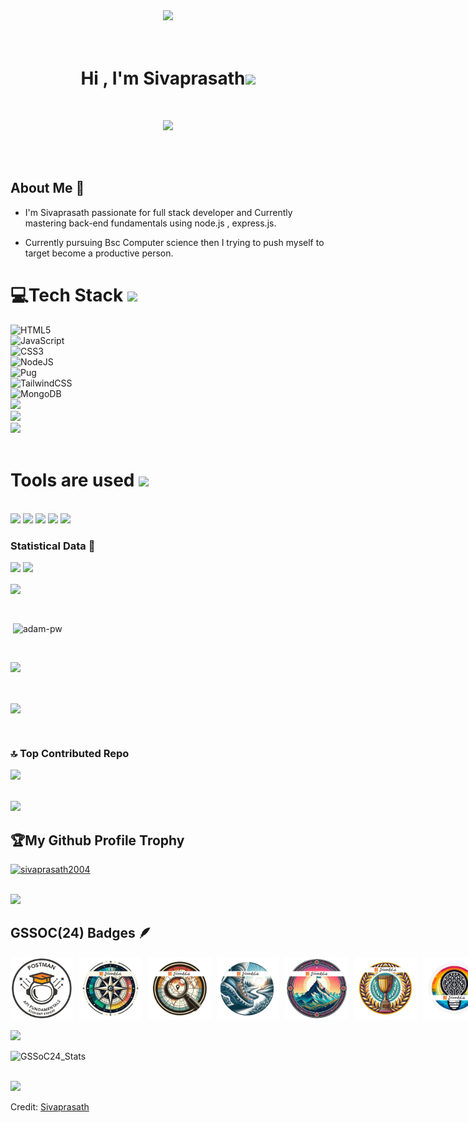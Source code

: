 <div align="center">
<img src="https://github.com/sivaprasath2004/sivaprasath2004/assets/121082414/18252fda-4d18-431d-b38e-30b198ac5048" height="350px"></img>
</div><br><br>

<h1 align="center">Hi , I'm Sivaprasath<img src="https://media.giphy.com/media/hvRJCLFzcasrR4ia7z/giphy.gif" width="35"></h1>
<br>
<p align="center">
<img src="https://readme-typing-svg.herokuapp.com?font=Roboto+Mono&color=f00&size=35&center=true&vCenter=true&width=600&height=100&lines=Front+End+Developer;Computer+Science+Student;Self+Taught+Learner;Aspiring+Full+Stack+Developer;Love+To+Learn;"></p><br><br>

## About Me 🙋<br>

- I'm Sivaprasath passionate for full stack developer and Currently mastering back-end fundamentals using node.js , express.js.

- Currently pursuing Bsc Computer science then I trying to push myself to target become a productive person.
  <br>
  
# 💻Tech Stack <img src = "https://media2.giphy.com/media/QssGEmpkyEOhBCb7e1/giphy.gif?cid=ecf05e47a0n3gi1bfqntqmob8g9aid1oyj2wr3ds3mg700bl&rid=giphy.gif" width = 32px> 
![HTML5](https://img.shields.io/badge/html5-%23E34F26.svg?style=for-the-badge&logo=html5&logoColor=white)
<br>
![JavaScript](https://img.shields.io/badge/javascript-%23323330.svg?style=for-the-badge&logo=javascript&logoColor=%23F7DF1E) 
<br>
![CSS3](https://img.shields.io/badge/css3-%231572B6.svg?style=for-the-badge&logo=css3&logoColor=white)
<br>
![NodeJS](https://img.shields.io/badge/node.js-6DA55F?style=for-the-badge&logo=node.js&logoColor=white) 
<br>
![Pug](https://img.shields.io/badge/Pug-FFF?style=for-the-badge&logo=pug&logoColor=A86454) 
<br>
![TailwindCSS](https://img.shields.io/badge/tailwindcss-%2338B2AC.svg?style=for-the-badge&logo=tailwind-css&logoColor=white)
<br>
![MongoDB](https://img.shields.io/badge/MongoDB-%234ea94b.svg?style=for-the-badge&logo=mongodb&logoColor=white)
<br>
<img src="https://img.shields.io/badge/Express.js-000000?style=for-the-badge&logo=express&logoColor=white">
<br>
<img src="https://img.shields.io/badge/npm-CB3837?style=for-the-badge&logo=npm&logoColor=white">
<br>
<img src="https://img.shields.io/badge/React-20232A?style=for-the-badge&logo=react&logoColor=61DAFB">
<br><br>
# Tools are used <img src="https://media.giphy.com/media/iY8CRBdQXODJSCERIr/giphy.gif" width="40px">&nbsp; 
<br>
<img src="https://img.shields.io/badge/Visual_Studio_Code-0078D4?style=for-the-badge&logo=visual%20studio%20code&logoColor=white">
<img src="https://img.shields.io/badge/Linux-FCC624?style=for-the-badge&logo=linux&logoColor=black">
<img src="https://img.shields.io/badge/Git-F05032?style=for-the-badge&logo=git&logoColor=white">
<img src="https://img.shields.io/badge/Markdown-000000?style=for-the-badge&logo=markdown&logoColor=white">
<img src="https://img.shields.io/badge/json-5E5C5C?style=for-the-badge&logo=json&logoColor=white">
<br>

<h3>Statistical Data 👾</h3>

![](https://github-profile-summary-cards.vercel.app/api/cards/repos-per-language?username=sivaprasath2004&theme=github_dark)
![](https://github-profile-summary-cards.vercel.app/api/cards/most-commit-language?username=sivaprasath2004&theme=github_dark)
<p><img align="center"
    src="https://github-readme-stats.vercel.app/api/top-langs?username=sivaprasath2004&show_icons=true&locale=en&bg_color=0d1117&text_color=ffffff&layout=compact"
    bg_color=#808080 width=350px /></p>

<br>

<p>&nbsp;<img align="center" src="https://github-readme-stats.vercel.app/api?username=sivaprasath2004&show_icons=true&locale=en&bg_color=0d1117&text_color=ffffff&repo=convoychat"
    alt="adam-pw" /></p>

<br>

![](https://github-profile-summary-cards.vercel.app/api/cards/profile-details?username=sivaprasath2004&theme=github_dark)

<br>
<p><img align="center" src="https://github-readme-streak-stats.herokuapp.com/?user=sivaprasath2004&theme=dark&background=0d1117&date_format=M%20j%5B%2C%20Y%5D"/></p>
<br>

### 🔝 Top Contributed Repo

![](https://github-contributor-stats.vercel.app/api?username=sivaprasath2004&limit=5&theme=github_dark&combine_all_yearly_contributions=true)


<br>
<img src="https://user-images.githubusercontent.com/73097560/115834477-dbab4500-a447-11eb-908a-139a6edaec5c.gif">
<br>
<h2>🏆My Github Profile Trophy</h2>
<p align="left"> <a href="https://github.com/ryo-ma/github-profile-trophy"><img width=1000 src="https://github-profile-trophy.vercel.app/?username=sivaprasath2004&column=9&no-frame=true" alt="sivaprasath2004" /></a> </p>
<br>
<img src="https://user-images.githubusercontent.com/73097560/115834477-dbab4500-a447-11eb-908a-139a6edaec5c.gif">
<br>

## GSSOC(24) Badges 🪶

<div style='display:flex; align-items:center; gap: 10px;' align='center'>
<img src="https://raw.githubusercontent.com/girlscript/gssoc-website-new/main/public/badges/postman.png" width="100px" height="100px" />
  <img src="https://github.com/girlscript/gssoc-website-new/blob/main/public/badges/1.png" width="100px" height="100px" />
  <img src="https://github.com/girlscript/gssoc-website-new/blob/main/public/badges/2.png" width="100px" height="100px" />
  <img src="https://github.com/girlscript/gssoc-website-new/blob/main/public/badges/3.png" width="100px" height="100px" />
  <img src="https://github.com/girlscript/gssoc-website-new/blob/main/public/badges/4.png" width="100px" height="100px" />
  <img src="https://github.com/girlscript/gssoc-website-new/blob/main/public/badges/5.png" width="100px" height="100px" />
  <img src="https://github.com/girlscript/gssoc-website-new/blob/main/public/badges/6.png" width="100px" height="100px" />
  <img src="https://github.com/girlscript/gssoc-website-new/blob/main/public/badges/7.png" width="100px" height="100px" />
<!--  <img src="https://github.com/girlscript/gssoc-website-new/blob/main/public/badges/8.png" width="100px" height="100px" /> -->
</div>

<br>
<img src="https://user-images.githubusercontent.com/73097560/115834477-dbab4500-a447-11eb-908a-139a6edaec5c.gif">

![GSSoC24_Stats](https://github.com/user-attachments/assets/d39e9919-3147-4832-970b-458978954b59)


<br>
<img src="https://user-images.githubusercontent.com/73097560/115834477-dbab4500-a447-11eb-908a-139a6edaec5c.gif">

Credit: [Sivaprasath](https://github.com/sivaprasath2004)
 



 



